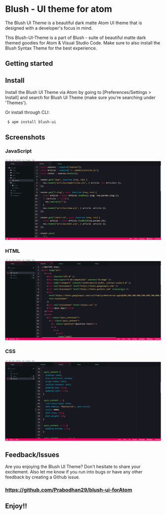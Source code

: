 
# Blush - UI theme for atom 

The Blush UI Theme is a beautiful dark matte Atom UI theme that is designed with a developer's focus in mind. 

This Blush-UI-Theme is a part of Blush - suite of beautiful matte dark themed goodies for Atom & Visual Studio Code. Make sure to also install the Blush Syntax Theme for the best experience.

## Getting started


## Install
Install the Blush UI Theme via Atom by going to [Preferences/Settings > Install] and search for Blush UI Theme (make sure you're searching under 'Themes').

Or install through CLI:

```
 $ apm install blush-ui
```


## **Screenshots**

### **JavaScript**
![JS Screenshot](https://github.com/Prabodhan29/blush-ui-forAtom/blob/master/images/js.png?raw=true)

### **HTML**
![HTML Screenshot](https://github.com/Prabodhan29/blush-ui-forAtom/blob/master/images/html.png?raw=true)
  
### **CSS**
![CSS Screenshot](https://github.com/Prabodhan29/blush-ui-forAtom/blob/master/images/css.png?raw=true)



## **Feedback/Issues**
Are you enjoying the Blush UI Theme? Don't hesitate to share your excitement. Also let me know if you run into bugs or have any other feedback by creating a Github issue.



### https://github.com/Prabodhan29/blush-ui-forAtom



## **Enjoy!!**
